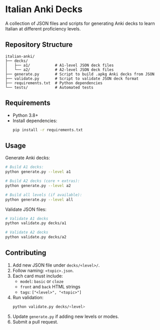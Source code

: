 # Italian Anki Decks

A collection of JSON files and scripts for generating Anki decks to learn Italian at different proficiency levels.

## Repository Structure

```
italian-anki/
├── decks/
│   ├── a1/           # A1-level JSON deck files
│   └── a2/           # A2-level JSON deck files
├── generate.py       # Script to build .apkg Anki decks from JSON
├── validate.py       # Script to validate JSON deck format
├── requirements.txt  # Python dependencies
└── tests/            # Automated tests
```

## Requirements

- Python 3.8+
- Install dependencies:
  ```bash
  pip install -r requirements.txt
  ```

## Usage

Generate Anki decks:

```bash
# Build A1 decks:
python generate.py --level a1

# Build A2 decks (core + extras):
python generate.py --level a2

# Build all levels (if available):
python generate.py --level all
```

Validate JSON files:

```bash
# Validate A1 decks
python validate.py decks/a1

# Validate A2 decks
python validate.py decks/a2
```

## Contributing

1. Add new JSON file under `decks/<level>/`.
2. Follow naming: `<topic>.json`.
3. Each card must include:
   - `model`: `basic` or `cloze`
   - `front` and `back` HTML strings
   - `tags`: `["<level>", "<topic>"]`
4. Run validation:
   ```bash
   python validate.py decks/<level>
   ```
5. Update `generate.py` if adding new levels or modes.
6. Submit a pull request.
